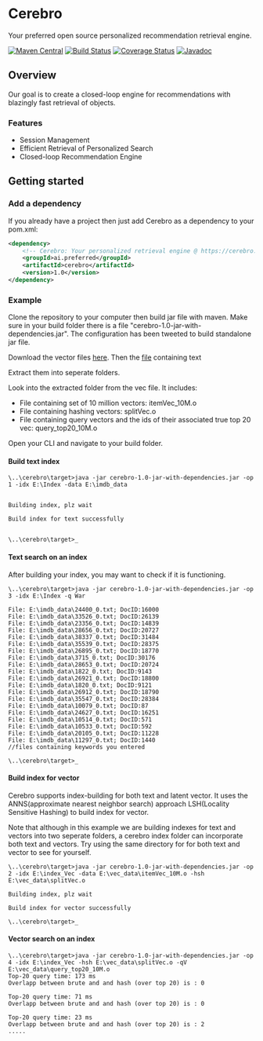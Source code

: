 # Cerebro
Your preferred open source personalized recommendation retrieval engine.


[![Maven Central](https://maven-badges.herokuapp.com/maven-central/ai.preferred/cerebro/badge.svg)](https://maven-badges.herokuapp.com/maven-central/ai.preferred/cerebro)
[![Build Status](https://travis-ci.org/PreferredAI/cerebro.svg)](https://travis-ci.org/PreferredAI/cerebro)
[![Coverage Status](https://coveralls.io/repos/github/PreferredAI/cerebro/badge.svg?branch=master)](https://coveralls.io/github/PreferredAI/cerebro?branch=master)
[![Javadoc](https://www.javadoc.io/badge/ai.preferred/cerebro.svg)](https://www.javadoc.io/doc/ai.preferred/cerebro)

## Overview
Our goal is to create a closed-loop engine for recommendations with blazingly fast retrieval of objects.

### Features
- Session Management
- Efficient Retrieval of Personalized Search
- Closed-loop Recommendation Engine

## Getting started

### Add a dependency
If you already have a project then just add Cerebro as a dependency to your pom.xml:
```xml
<dependency>
    <!-- Cerebro: Your personalized retrieval engine @ https://cerebro.preferred.ai/ -->
    <groupId>ai.preferred</groupId>
  	<artifactId>cerebro</artifactId>
  	<version>1.0</version>
</dependency>
```
### Example
Clone the repository to your computer then build jar file with maven. Make sure in your build folder there is a file 
"cerebro-1.0-jar-with-dependencies.jar". The configuration has been tweeted to build standalone jar file.

Download the vector files [here](https://drive.google.com/open?id=1qAouLknsfU6fPlEDo1oD3uX2M9U6V7TN). 
Then the [file](https://drive.google.com/file/d/1KVFtMcmqvYsR0yTzqtfBKVupocNh0fn3/view?usp=sharing) containing text

Extract them into seperate folders.

Look into the extracted folder from the vec file. It includes: 
+ File containing set of 10 million vectors: itemVec_10M.o 
+ File containing hashing vectors: splitVec.o 
+ File containing query vectors and the ids of their associated true top 20 vec: query_top20_10M.o

Open your CLI and navigate to your build folder.

#### Build text index
```ssh
\..\cerebro\target>java -jar cerebro-1.0-jar-with-dependencies.jar -op 1 -idx E:\Index -data E:\imdb_data


Building index, plz wait

Build index for text successfully


\..\cerebro\target>_
```
#### Text search on an index
After building your index, you may want to check if it is functioning.

```ssh
\..\cerebro\target>java -jar cerebro-1.0-jar-with-dependencies.jar -op 3 -idx E:\Index -q War

File: E:\imdb_data\24400_0.txt; DocID:16000
File: E:\imdb_data\33526_0.txt; DocID:26139
File: E:\imdb_data\23356_0.txt; DocID:14839
File: E:\imdb_data\28656_0.txt; DocID:20727
File: E:\imdb_data\38337_0.txt; DocID:31484
File: E:\imdb_data\35539_0.txt; DocID:28375
File: E:\imdb_data\26895_0.txt; DocID:18770
File: E:\imdb_data\3715_0.txt; DocID:30176
File: E:\imdb_data\28653_0.txt; DocID:20724
File: E:\imdb_data\1822_0.txt; DocID:9143
File: E:\imdb_data\26921_0.txt; DocID:18800
File: E:\imdb_data\1820_0.txt; DocID:9121
File: E:\imdb_data\26912_0.txt; DocID:18790
File: E:\imdb_data\35547_0.txt; DocID:28384
File: E:\imdb_data\10079_0.txt; DocID:87
File: E:\imdb_data\24627_0.txt; DocID:16251
File: E:\imdb_data\10514_0.txt; DocID:571
File: E:\imdb_data\10533_0.txt; DocID:592
File: E:\imdb_data\20105_0.txt; DocID:11228
File: E:\imdb_data\11297_0.txt; DocID:1440
//files containing keywords you entered

\..\cerebro\target>_
```
 
 #### Build index for vector
 Cerebro supports index-building for both text and latent vector.
 It uses the ANNS(approximate nearest neighbor search) approach LSH(Locality Sensitive Hashing) to build index 
 for vector.
 
 Note that although in this example we are building indexes for text and vectors into two seperate folders, a cerebro 
 index folder can incorporate both text and vectors. Try using the same directory for for both text and vector to see for 
 yourself.
 
 ```ssh
\..\cerebro\target>java -jar cerebro-1.0-jar-with-dependencies.jar -op 2 -idx E:\index_Vec -data E:\vec_data\itemVec_10M.o -hsh E:\vec_data\splitVec.o

Building index, plz wait

Build index for vector successfully

\..\cerebro\target>_
 ``` 
 
#### Vector search on an index
```ssh
\..\cerebro\target>java -jar cerebro-1.0-jar-with-dependencies.jar -op 4 -idx E:\index_Vec -hsh E:\vec_data\splitVec.o -qV E:\vec_data\query_top20_10M.o
Top-20 query time: 173 ms
Overlapp between brute and and hash (over top 20) is : 0

Top-20 query time: 71 ms
Overlapp between brute and and hash (over top 20) is : 0

Top-20 query time: 23 ms
Overlapp between brute and and hash (over top 20) is : 2
.....
```
 

